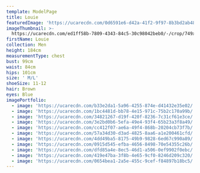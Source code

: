 ```yaml
---
template: ModelPage
title: Louie
featuredImage: 'https://ucarecdn.com/0d6591e6-d42a-41f2-9f97-8b3bd2ab48ff/'
imageThumbnail: >-
  https://ucarecdn.com/ed1ff58b-7809-4343-84c5-30c98042beb0/-/crop/749x1071/96,71/-/preview/
firstName: Louie
collection: Men
height: 184cm
measurementType: chest
bust: 99cm
waist: 84cm
hips: 101cm
size: ' M/L'
shoeSize: 11-12
hair: Brown
eyes: Blue
imagePortfolio:
  - image: 'https://ucarecdn.com/b33e2da1-5a96-4255-874e-d41432e35e02/'
  - image: 'https://ucarecdn.com/1bc4481d-bb78-4e15-971c-75b2c170a99b/'
  - image: 'https://ucarecdn.com/34821267-d19f-420f-8236-7c31cf61e3ce/'
  - image: 'https://ucarecdn.com/3e2bd0b6-5efa-49e4-93f4-65b23a3f8a49/'
  - image: 'https://ucarecdn.com/cc412f07-ae6a-49f4-868b-20204cb73f7b/'
  - image: 'https://ucarecdn.com/57a34d30-d3ad-4825-8aa6-a1e200461cfd/'
  - image: 'https://ucarecdn.com/4dd49ba5-8175-49b9-9828-6ed67c990a89/'
  - image: 'https://ucarecdn.com/0915d545-efba-4656-8498-70e54355c26b/'
  - image: 'https://ucarecdn.com/dfd85a4e-8ec5-46d1-a506-0ef9902f0ebc/'
  - image: 'https://ucarecdn.com/419e47ba-3f8b-4e65-9cf0-8246d209c320/'
  - image: 'https://ucarecdn.com/0654bea1-2a5e-455c-9cef-f84897b18bc5/'
---
```


